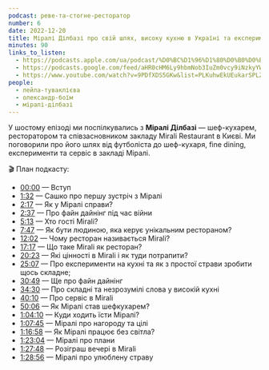 ```yaml
---
podcast: реве-та-стогне-ресторатор
number: 6
date: 2022-12-20
title: Міралі Ділбазі про свій шлях, високу кухню в Україні та експерименти
minutes: 90
links_to_listen:
  - https://podcasts.apple.com/ua/podcast/%D0%BC%D1%96%D1%80%D0%B0%D0%BB%D1%96-%D0%B4%D1%96%D0%BB%D0%B1%D0%B0%D0%B7%D1%96-%D0%BF%D1%80%D0%BE-%D1%81%D0%B2%D1%96%D0%B9-%D1%88%D0%BB%D1%8F%D1%85-%D0%B2%D0%B8%D1%81%D0%BE%D0%BA%D1%83-%D0%BA%D1%83%D1%85%D0%BD%D1%8E-%D0%B2-%D1%83%D0%BA%D1%80%D0%B0%D1%97%D0%BD%D1%96/id1646639128?i=1000590722369
  - https://podcasts.google.com/feed/aHR0cHM6Ly9hbmNob3IuZm0vcy9iNzkyYWVhYy9wb2RjYXN0L3Jzcw/episode/YTRkOWY3OWQtNjU5OC00YTQxLWI4OTEtYTRiZTU1MGYyNGVj?sa=X&ved=0CA0QkfYCahcKEwjw95ba6cf8AhUAAAAAHQAAAAAQAQ
  - https://www.youtube.com/watch?v=9PDfXDS5GKw&list=PLKuhwEkUEukarSPLZgwg3HpC42ZlA_ohl&index=1
people:
  - лейла-туваклієва
  - олександр-боїм
  - міралі-ділбазі
---
```


У шостому епізоді ми поспілкувались з **Міралі Ділбазі** — шеф-кухарем,
ресторатором та співзасновником закладу Mirali Restaurant в Києві. Ми
поговорили про його шлях від футболіста до шеф-кухаря, fine dining,
експерименти та сервіс в закладі Міралі.

🎬 План подкасту:

- [00:00][6] — Вступ
- [1:32][7] — Сашко про першу зустріч з Міралі
- [2:17][8] — Як у Міралі справи?
- [2:37][9] — Про файн дайнінг під час війни
- [5:13][10] — Хто гості Mirali?
- [7:47][11] — Як бути людиною, яка керує унікальним рестораном?
- [12:02][12] — Чому ресторан називається Mirali?
- [17:17][13] — Що таке Mirali як ресторан?
- [20:23][14] — Які цінності в Mirali і як туди потрапити?
- [25:07][15] — Про експерименти на кухні та як з простої страви зробити щось складне;
- [30:49][16] — Ще про файн дайнінг
- [34:30][17] — Про складні та незрозумілі слова у високій кухні
- [40:10][18] — Про сервіс в Mirali
- [50:06][19] — Як Міралі став шефкухарем?
- [1:04:10][20] — Куди ходить їсти Міралі?
- [1:07:45][21] — Міралі про нагороду та цілі
- [1:16:58][22] — Як Міралі працює без світла?
- [1:23:04][23] — Міралі про плани
- [1:27:48][24] — Розіграш вечері в Mirali
- [1:28:56][25] — Міралі про улюблену страву

[6]: https://www.youtube.com/watch?v=9PDfXDS5GKw&list=PLKuhwEkUEukarSPLZgwg3HpC42ZlA_ohl&index=1&t=0s
[7]: https://www.youtube.com/watch?v=9PDfXDS5GKw&list=PLKuhwEkUEukarSPLZgwg3HpC42ZlA_ohl&index=1&t=92s
[8]: https://www.youtube.com/watch?v=9PDfXDS5GKw&list=PLKuhwEkUEukarSPLZgwg3HpC42ZlA_ohl&index=1&t=137s
[9]: https://www.youtube.com/watch?v=9PDfXDS5GKw&list=PLKuhwEkUEukarSPLZgwg3HpC42ZlA_ohl&index=1&t=157s
[10]: https://www.youtube.com/watch?v=9PDfXDS5GKw&list=PLKuhwEkUEukarSPLZgwg3HpC42ZlA_ohl&index=1&t=313s
[11]: https://www.youtube.com/watch?v=9PDfXDS5GKw&list=PLKuhwEkUEukarSPLZgwg3HpC42ZlA_ohl&index=1&t=467s
[12]: https://www.youtube.com/watch?v=9PDfXDS5GKw&list=PLKuhwEkUEukarSPLZgwg3HpC42ZlA_ohl&index=1&t=722s
[13]: https://www.youtube.com/watch?v=9PDfXDS5GKw&list=PLKuhwEkUEukarSPLZgwg3HpC42ZlA_ohl&index=1&t=1037s
[14]: https://www.youtube.com/watch?v=9PDfXDS5GKw&list=PLKuhwEkUEukarSPLZgwg3HpC42ZlA_ohl&index=1&t=1223s
[15]: https://www.youtube.com/watch?v=9PDfXDS5GKw&list=PLKuhwEkUEukarSPLZgwg3HpC42ZlA_ohl&index=1&t=1507s
[16]: https://www.youtube.com/watch?v=9PDfXDS5GKw&list=PLKuhwEkUEukarSPLZgwg3HpC42ZlA_ohl&index=1&t=1849s
[17]: https://www.youtube.com/watch?v=9PDfXDS5GKw&list=PLKuhwEkUEukarSPLZgwg3HpC42ZlA_ohl&index=1&t=2070s
[18]: https://www.youtube.com/watch?v=9PDfXDS5GKw&list=PLKuhwEkUEukarSPLZgwg3HpC42ZlA_ohl&index=1&t=2410s
[19]: https://www.youtube.com/watch?v=9PDfXDS5GKw&list=PLKuhwEkUEukarSPLZgwg3HpC42ZlA_ohl&index=1&t=3006s
[20]: https://www.youtube.com/watch?v=9PDfXDS5GKw&list=PLKuhwEkUEukarSPLZgwg3HpC42ZlA_ohl&index=1&t=3850s
[21]: https://www.youtube.com/watch?v=9PDfXDS5GKw&list=PLKuhwEkUEukarSPLZgwg3HpC42ZlA_ohl&index=1&t=4065s
[22]: https://www.youtube.com/watch?v=9PDfXDS5GKw&list=PLKuhwEkUEukarSPLZgwg3HpC42ZlA_ohl&index=1&t=4618s
[23]: https://www.youtube.com/watch?v=9PDfXDS5GKw&list=PLKuhwEkUEukarSPLZgwg3HpC42ZlA_ohl&index=1&t=4984s
[24]: https://www.youtube.com/watch?v=9PDfXDS5GKw&list=PLKuhwEkUEukarSPLZgwg3HpC42ZlA_ohl&index=1&t=5268s
[25]: https://www.youtube.com/watch?v=9PDfXDS5GKw&list=PLKuhwEkUEukarSPLZgwg3HpC42ZlA_ohl&index=1&t=5336s
